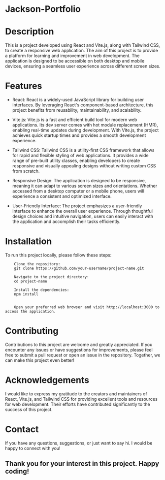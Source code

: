 # Jackson-Portfolio







# Description

This is a project developed using React and Vite.js, along with Tailwind CSS, to create a responsive web application. The aim of this project is to provide a platform for learning and improvement in web development. The application is designed to be accessible on both desktop and mobile devices, ensuring a seamless user experience across different screen sizes.

# Features
* React: React is a widely-used JavaScript library for building user interfaces. By leveraging React's component-based architecture, this project benefits from reusability, maintainability, and scalability.

* Vite.js: Vite.js is a fast and efficient build tool for modern web applications. Its dev server comes with hot module replacement (HMR), enabling real-time updates during development. With Vite.js, the project achieves quick startup times and provides a smooth development experience.

* Tailwind CSS: Tailwind CSS is a utility-first CSS framework that allows for rapid and flexible styling of web applications. It provides a wide range of pre-built utility classes, enabling developers to create responsive and visually appealing designs without writing custom CSS from scratch.

* Responsive Design: The application is designed to be responsive, meaning it can adapt to various screen sizes and orientations. Whether accessed from a desktop computer or a mobile phone, users will experience a consistent and optimized interface.

* User-Friendly Interface: The project emphasizes a user-friendly interface to enhance the overall user experience. Through thoughtful design choices and intuitive navigation, users can easily interact with the application and accomplish their tasks efficiently.


# Installation
To run this project locally, please follow these steps:

        Clone the repository:
        git clone https://github.com/your-username/project-name.git
        
        Navigate to the project directory:
        cd project-name
        
        Install the dependencies:
        npm install
        
        
        Open your preferred web browser and visit http://localhost:3000 to access the application.


# Contributing
Contributions to this project are welcome and greatly appreciated. If you encounter any issues or have suggestions for improvements, please feel free to submit a pull request or open an issue in the repository. Together, we can make this project even better!


# Acknowledgements
I would like to express my gratitude to the creators and maintainers of React, Vite.js, and Tailwind CSS for providing excellent tools and resources for web development. Their efforts have contributed significantly to the success of this project.

# Contact
If you have any questions, suggestions, or just want to say hi. I would be happy to connect with you!



## Thank you for your interest in this project. Happy coding!




